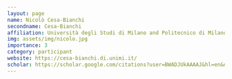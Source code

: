 ```yaml
---
layout: page
name: Nicolò Cesa-Bianchi
secondname: Cesa-Bianchi
affiliation: Università degli Studi di Milano and Politecnico di Milano
img: assets/img/nicolo.jpg
importance: 3
category: participant
website: https://cesa-bianchi.di.unimi.it/
scholar: https://scholar.google.com/citations?user=BWADJUkAAAAJ&hl=en&oi=ao
---
```

